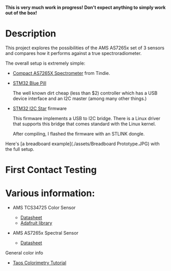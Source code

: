 **This is very much work in progress! Don't expect anything to simply work out of the box!**

# Description

This project explores the possibilities of the AMS AS7265x set of 3 sensors and compares how it performs
against a true spectroradiometer.


The overall setup is extremely simple:

* [Compact AS7265X Spectrometer](https://www.tindie.com/products/onehorse/compact-as7265x-spectrometer/) from Tindie.
* [STM32 Blue Pill](https://wiki.stm32duino.com/index.php?title=Blue_Pill)

    The well known dirt cheap (less than $2) controller which has a USB device interface and an I2C master (among many other things.)

* [STM32 I2C Star]([https://github.com/daniel-thompson/i2c-star) firmware

    This firmware implements a USB to I2C bridge. There is a Linux driver that supports this bridge
    that comes standard with the Linux kernel.

    After compiling, I flashed the firmware with an STLINK dongle.

Here's [a breadboard example](./assets/Breadboard Prototype.JPG) with the full setup.


# First Contact Testing



# Various information:

* AMS TCS34725 Color Sensor

    * [Datasheet](https://ams.com/tcs34725)
    * [Adafruit library](https://github.com/adafruit/Adafruit_TCS34725)

* AMS AS7265x Spectral Sensor

    * [Datasheet](https://ams.com/as7265x)


General color info

* [Taos Colorimetry Tutorial](https://ams.com/documents/20143/36005/LightSensors_AN000519_1-00.pdf/fb874ce7-0c27-0f38-0582-9cd564d38fdd)
